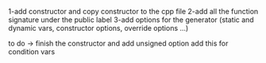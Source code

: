 1-add constructor and copy constructor to the cpp file
2-add all the function signature under the public label
3-add options for the generator (static and dynamic vars, constructor options, override options ...) 

to do -> finish the constructor and add unsigned option add this for condition vars